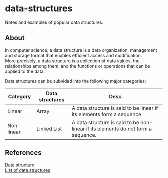 # data-structures
Notes and examples of popular data structures.

## About
In computer science, a data structure is a data organization, management and storage format that enables efficient access and modification.  
More precisely, a data structure is a collection of data values, the relationships among them, and the functions or operations that can be applied to the data.

Data structures can be subvided into the following major categories:

| Category | Data structures | Desc. |
| -------- | --------------- | ----- |
| Linear | Array | A data structure is said to be linear if its elements form a sequence. |
| Non-linear | Linked List | A data structure is said to be non-linear if its elements do not form a sequence. |

## References
[Data structure](https://en.wikipedia.org/w/index.php?title=Data_structure&oldid=888977642 "Wikipedia")  
[List of data structures](https://en.wikipedia.org/w/index.php?title=List_of_data_structures&oldid=888815854 "Wikipedia")
